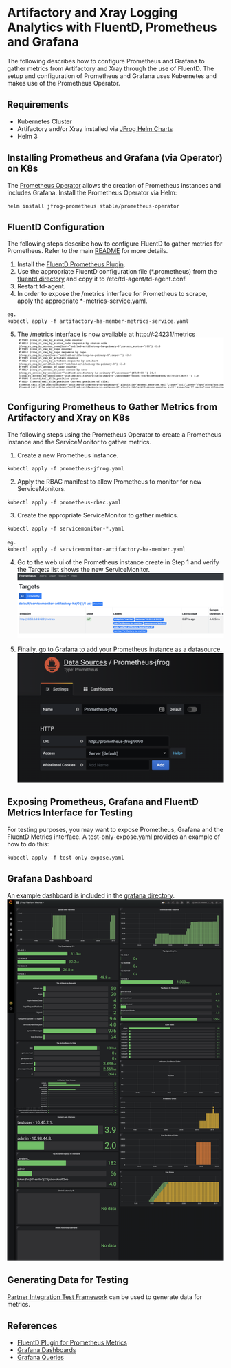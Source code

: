 # Artifactory and Xray Logging Analytics with FluentD, Prometheus and Grafana
The following describes how to configure Prometheus and Grafana to gather metrics from Artifactory and Xray through the use of FluentD. The setup and configuration of Prometheus and Grafana uses Kubernetes and makes use of the Prometheus Operator.

## Requirements
* Kubernetes Cluster
* Artifactory and/or Xray installed via [JFrog Helm Charts](https://github.com/jfrog/charts)
* Helm 3

## Installing Prometheus and Grafana (via Operator) on K8s
The [Prometheus Operator](https://coreos.com/operators/prometheus/docs/latest/) allows the creation of Prometheus instances and includes Grafana. Install the Prometheus Operator via Helm:

```
helm install jfrog-prometheus stable/prometheus-operator
```

## FluentD Configuration
The following steps describe how to configure FluentD to gather metrics for Prometheus. Refer to the main [README](../README.md) for more details.
1. Install the [FluentD Prometheus Plugin](https://github.com/fluent/fluent-plugin-prometheus).
2. Use the appropriate FluentD configuration file (*.prometheus) from the [fluentd directory](../fluentd) and copy it to /etc/td-agent/td-agent.conf.
3. Restart td-agent.
4. In order to expose the /metrics interface for Prometheus to scrape, apply the appropriate *-metrics-service.yaml.

```
eg.
kubectl apply -f artifactory-ha-member-metrics-service.yaml
```
5. The /metrics interface is now available at http://<service>:24231/metrics
![metrics](images/metrics.png)

## Configuring Prometheus to Gather Metrics from Artifactory and Xray on K8s
The following steps using the Prometheus Operator to create a Prometheus instance and the ServiceMonitor to gather metrics.
1. Create a new Prometheus instance.
```
kubectl apply -f prometheus-jfrog.yaml
```
2. Apply the RBAC manifest to allow Prometheus to monitor for new ServiceMonitors.
```
kubectl apply -f prometheus-rbac.yaml
```
3. Create the appropriate ServiceMonitor to gather metrics.
```
kubectl apply -f servicemonitor-*.yaml

eg.
kubectl apply -f servicemonitor-artifactory-ha-member.yaml
```
4. Go to the web ui of the Prometheus instance create in Step 1 and verify the Targets list shows the new ServiceMonitor.
![targets](images/targets.png)

5. Finally, go to Grafana to add your Prometheus instance as a datasource.
![datasource](images/datasource.png)

## Exposing Prometheus, Grafana and FluentD Metrics Interface for Testing
For testing purposes, you may want to expose Prometheus, Grafana and the FluentD Metrics interface. A test-only-expose.yaml provides an example of how to do this:
```
kubectl apply -f test-only-expose.yaml
```
## Grafana Dashboard
An example dashboard is included in the [grafana directory](./grafana).
![datasource](images/dashboard.png)

## Generating Data for Testing
[Partner Integration Test Framework](https://github.com/jfrog/partner-integration-tests) can be used to generate data for metrics.

## References
* [FluentD Plugin for Prometheus Metrics](https://github.com/fluent/fluent-plugin-prometheus#supported-metric-types)
* [Grafana Dashboards](https://grafana.com/docs/grafana/latest/features/dashboard/dashboards/)
* [Grafana Queries](https://prometheus.io/docs/prometheus/latest/querying/basics/)
